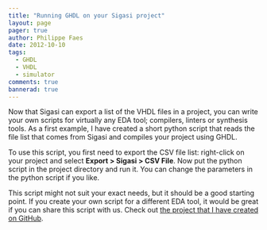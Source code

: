```yaml
---
title: "Running GHDL on your Sigasi project"
layout: page 
pager: true
author: Philippe Faes
date: 2012-10-10
tags: 
  - GHDL
  - VHDL
  - simulator
comments: true
bannerad: true
---
```



Now that Sigasi can export a list of the VHDL files in a project, you can write your own scripts for virtually any EDA tool; compilers, linters or synthesis tools. As a first example, I have created a short python script that reads the file list that comes from Sigasi and compiles your project using GHDL.

To use this script, you first need to export the CSV file list: right-click on your project and select **Export > Sigasi > CSV File**. Now put the python script in the project directory and run it. You can change the parameters in the python script if you like.

This script might not suit your exact needs, but it should be a good starting point. If you create your own script for a different EDA tool, it would be great if you can share this script with us. Check out [the project that I have created on GitHub](https://github.com/sigasi/sigasi-csv-build).